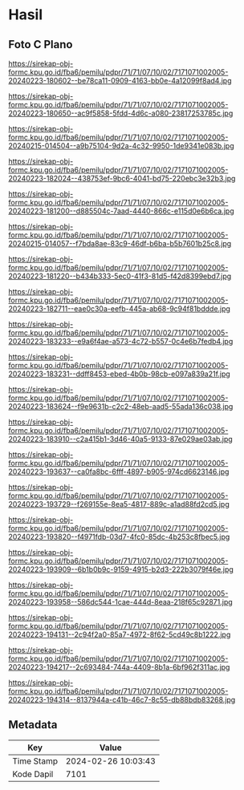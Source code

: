 # Hasil

## Foto C Plano

https://sirekap-obj-formc.kpu.go.id/fba6/pemilu/pdpr/71/71/07/10/02/7171071002005-20240223-180602--be78ca11-0909-4163-bb0e-4a12099f8ad4.jpg

https://sirekap-obj-formc.kpu.go.id/fba6/pemilu/pdpr/71/71/07/10/02/7171071002005-20240223-180650--ac9f5858-5fdd-4d6c-a080-23817253785c.jpg

https://sirekap-obj-formc.kpu.go.id/fba6/pemilu/pdpr/71/71/07/10/02/7171071002005-20240215-014504--a9b75104-9d2a-4c32-9950-1de9341e083b.jpg

https://sirekap-obj-formc.kpu.go.id/fba6/pemilu/pdpr/71/71/07/10/02/7171071002005-20240223-182024--438753ef-9bc6-4041-bd75-220ebc3e32b3.jpg

https://sirekap-obj-formc.kpu.go.id/fba6/pemilu/pdpr/71/71/07/10/02/7171071002005-20240223-181200--d885504c-7aad-4440-866c-e115d0e6b6ca.jpg

https://sirekap-obj-formc.kpu.go.id/fba6/pemilu/pdpr/71/71/07/10/02/7171071002005-20240215-014057--f7bda8ae-83c9-46df-b6ba-b5b7601b25c8.jpg

https://sirekap-obj-formc.kpu.go.id/fba6/pemilu/pdpr/71/71/07/10/02/7171071002005-20240223-181220--b434b333-5ec0-41f3-81d5-f42d8399ebd7.jpg

https://sirekap-obj-formc.kpu.go.id/fba6/pemilu/pdpr/71/71/07/10/02/7171071002005-20240223-182711--eae0c30a-eefb-445a-ab68-9c94f81bddde.jpg

https://sirekap-obj-formc.kpu.go.id/fba6/pemilu/pdpr/71/71/07/10/02/7171071002005-20240223-183233--e9a6f4ae-a573-4c72-b557-0c4e6b7fedb4.jpg

https://sirekap-obj-formc.kpu.go.id/fba6/pemilu/pdpr/71/71/07/10/02/7171071002005-20240223-183231--ddff8453-ebed-4b0b-98cb-e097a839a21f.jpg

https://sirekap-obj-formc.kpu.go.id/fba6/pemilu/pdpr/71/71/07/10/02/7171071002005-20240223-183624--f9e9631b-c2c2-48eb-aad5-55ada136c038.jpg

https://sirekap-obj-formc.kpu.go.id/fba6/pemilu/pdpr/71/71/07/10/02/7171071002005-20240223-183910--c2a415b1-3d46-40a5-9133-87e029ae03ab.jpg

https://sirekap-obj-formc.kpu.go.id/fba6/pemilu/pdpr/71/71/07/10/02/7171071002005-20240223-193637--ca0fa8bc-6fff-4897-b905-974cd6623146.jpg

https://sirekap-obj-formc.kpu.go.id/fba6/pemilu/pdpr/71/71/07/10/02/7171071002005-20240223-193729--f269155e-8ea5-4817-889c-a1ad88fd2cd5.jpg

https://sirekap-obj-formc.kpu.go.id/fba6/pemilu/pdpr/71/71/07/10/02/7171071002005-20240223-193820--f4971fdb-03d7-4fc0-85dc-4b253c8fbec5.jpg

https://sirekap-obj-formc.kpu.go.id/fba6/pemilu/pdpr/71/71/07/10/02/7171071002005-20240223-193909--6b1b0b9c-9159-4915-b2d3-222b3079f46e.jpg

https://sirekap-obj-formc.kpu.go.id/fba6/pemilu/pdpr/71/71/07/10/02/7171071002005-20240223-193958--586dc544-1cae-444d-8eaa-218f65c92871.jpg

https://sirekap-obj-formc.kpu.go.id/fba6/pemilu/pdpr/71/71/07/10/02/7171071002005-20240223-194131--2c94f2a0-85a7-4972-8f62-5cd49c8b1222.jpg

https://sirekap-obj-formc.kpu.go.id/fba6/pemilu/pdpr/71/71/07/10/02/7171071002005-20240223-194217--2c693484-744a-4409-8b1a-6bf962f311ac.jpg

https://sirekap-obj-formc.kpu.go.id/fba6/pemilu/pdpr/71/71/07/10/02/7171071002005-20240223-194314--8137944a-c41b-46c7-8c55-db88bdb83268.jpg


## Metadata

| Key        | Value               |
| ---------- | ------------------- |
| Time Stamp | 2024-02-26 10:03:43 |
| Kode Dapil | 7101                |



